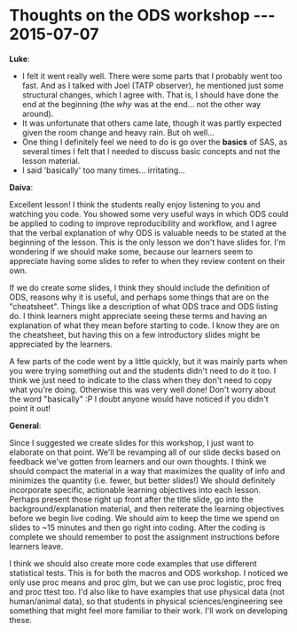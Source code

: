 Thoughts on the ODS workshop --- 2015-07-07
===========================================

**Luke**:

- I felt it went really well.  There were some parts that I probably
  went too fast.  And as I talked with Joel (TATP observer), he
  mentioned just some structural changes, which I agree with.  That
  is, I should have done the end at the beginning (the *why* was at
  the end... not the other way around).
- It was unfortunate that others came late, though it was partly
  expected given the room change and heavy rain.  But oh well...
- One thing I definitely feel we need to do is go over the **basics**
  of SAS, as several times I felt that I needed to discuss basic
  concepts and not the lesson material.
- I said 'basically' too many times... irritating...


**Daiva**:

Excellent lesson! I think the students really enjoy listening to you and watching you code. You showed some very useful ways in which ODS could be applied to coding to improve reproducibility and workflow, and I agree that the verbal explanation of why ODS is valuable needs to be stated at the beginning of the lesson. This is the only lesson we don't have slides for. I'm wondering if we should make some, because our learners seem to appreciate having some slides to refer to when they review content on their own. 

If we do create some slides, I think they should include the definition of ODS, reasons why it is useful, and perhaps some things that are on the "cheatsheet". Things like a description of what ODS trace and ODS listing do. I think learners might appreciate seeing these terms and having an explanation of what they mean before starting to code. I know they are on the cheatsheet, but having this on a few introductory slides might be appreciated by the learners.

A few parts of the code went by a little quickly, but it was mainly parts when you were trying something out and the students didn't need to do it too. I think we just need to indicate to the class when they don't need to copy what you're doing. Otherwise this was very well done! Don't worry about the word "basically" :P I doubt anyone would have noticed if you didn't point it out!
 

**General**:

Since I suggested we create slides for this workshop, I just want to elaborate on that point. We'll be revamping all of our slide decks based on feedback we've gotten from learners and our own thoughts. I think we should compact the material in a way that maximizes the quality of info and minimizes the quantity (i.e. fewer, but better slides!) We should definitely incorporate specific, actionable learning objectives into each lesson. Perhaps present those right up front after the title slide, go into the background/explanation material, and then reiterate the learning objectives before we begin live coding. We should aim to keep the time we spend on slides to ~15 minutes and then go right into coding. After the coding is complete we should remember to post the assignment instructions before learners leave.


I think we should also create more code examples that use different statistical tests. This is for both the macros and ODS workshop. I noticed we only use proc means and proc glm, but we can use proc logistic, proc freq and proc ttest too. I'd also like to have examples that use physical data (not human/animal data), so that students in physical sciences/engineering see something that might feel more familiar to their work. I'll work on developing these. 